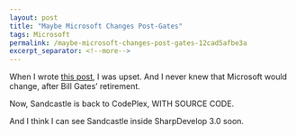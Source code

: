 ```yaml
---
layout: post
title: "Maybe Microsoft Changes Post-Gates"
tags: Microsoft
permalink: /maybe-microsoft-changes-post-gates-12cad5afbe3a
excerpt_separator: <!--more-->
---
```

When I wrote [this post](/sandcastle-puzzle-source-code-closed-cc9c793e35c1), I was upset. And I never knew that Microsoft would change, after Bill Gates’ retirement.

Now, Sandcastle is back to CodePlex, WITH SOURCE CODE.

And I think I can see Sandcastle inside SharpDevelop 3.0 soon.
<!--more-->